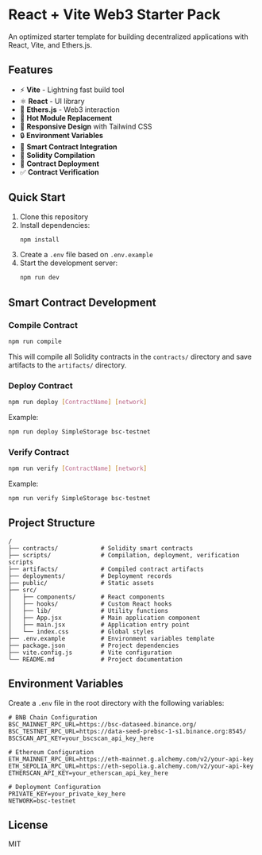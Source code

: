 # React + Vite Web3 Starter Pack

An optimized starter template for building decentralized applications with React, Vite, and Ethers.js.

## Features

- ⚡️ **Vite** - Lightning fast build tool
- ⚛️ **React** - UI library
- 🔗 **Ethers.js** - Web3 interaction
- 🔄 **Hot Module Replacement**
- 📱 **Responsive Design** with Tailwind CSS
- 🔒 **Environment Variables**
- 🧩 **Smart Contract Integration**
- 📝 **Solidity Compilation**
- 🚀 **Contract Deployment**
- ✅ **Contract Verification**

## Quick Start

1. Clone this repository
2. Install dependencies:
   ```bash
   npm install
   ```
3. Create a `.env` file based on `.env.example`
4. Start the development server:
   ```bash
   npm run dev
   ```

## Smart Contract Development

### Compile Contract

```bash
npm run compile
```

This will compile all Solidity contracts in the `contracts/` directory and save artifacts to the `artifacts/` directory.

### Deploy Contract

```bash
npm run deploy [ContractName] [network]
```

Example:
```bash
npm run deploy SimpleStorage bsc-testnet
```

### Verify Contract

```bash
npm run verify [ContractName] [network]
```

Example:
```bash
npm run verify SimpleStorage bsc-testnet
```

## Project Structure

```
/
├── contracts/            # Solidity smart contracts
├── scripts/              # Compilation, deployment, verification scripts
├── artifacts/            # Compiled contract artifacts
├── deployments/          # Deployment records
├── public/               # Static assets
├── src/
│   ├── components/       # React components
│   ├── hooks/            # Custom React hooks
│   ├── lib/              # Utility functions
│   ├── App.jsx           # Main application component
│   ├── main.jsx          # Application entry point
│   └── index.css         # Global styles
├── .env.example          # Environment variables template
├── package.json          # Project dependencies
├── vite.config.js        # Vite configuration
└── README.md             # Project documentation
```

## Environment Variables

Create a `.env` file in the root directory with the following variables:

```
# BNB Chain Configuration
BSC_MAINNET_RPC_URL=https://bsc-dataseed.binance.org/
BSC_TESTNET_RPC_URL=https://data-seed-prebsc-1-s1.binance.org:8545/
BSCSCAN_API_KEY=your_bscscan_api_key_here

# Ethereum Configuration
ETH_MAINNET_RPC_URL=https://eth-mainnet.g.alchemy.com/v2/your-api-key
ETH_SEPOLIA_RPC_URL=https://eth-sepolia.g.alchemy.com/v2/your-api-key
ETHERSCAN_API_KEY=your_etherscan_api_key_here

# Deployment Configuration
PRIVATE_KEY=your_private_key_here
NETWORK=bsc-testnet
```

## License

MIT
